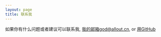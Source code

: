 ```yaml
---
layout: page
title: 联系我
---
```


如果你有什么问题或者建议可以联系我, 我的邮箱god@allout.cn, or [用GitHub](https://github.com/lenpaul/lagrange/issues/new)

